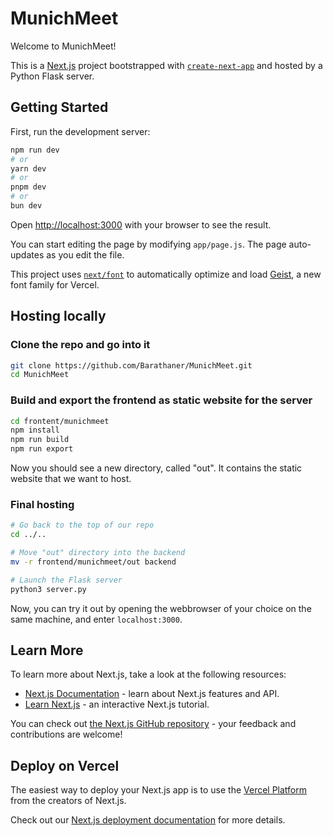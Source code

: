 # MunichMeet

Welcome to MunichMeet!

This is a [Next.js](https://nextjs.org) project bootstrapped with [`create-next-app`](https://github.com/vercel/next.js/tree/canary/packages/create-next-app) and hosted by a Python Flask server.


## Getting Started

First, run the development server:

```bash
npm run dev
# or
yarn dev
# or
pnpm dev
# or
bun dev
```

Open [http://localhost:3000](http://localhost:3000) with your browser to see the result.

You can start editing the page by modifying `app/page.js`. The page auto-updates as you edit the file.

This project uses [`next/font`](https://nextjs.org/docs/app/building-your-application/optimizing/fonts) to automatically optimize and load [Geist](https://vercel.com/font), a new font family for Vercel.


## Hosting locally

### Clone the repo and go into it


```bash
git clone https://github.com/Barathaner/MunichMeet.git
cd MunichMeet
```

### Build and export the frontend as static website for the server

```bash
cd frontent/munichmeet
npm install
npm run build
npm run export
```

Now you should see a new directory, called "out". It contains the static website that we want to host.

### Final hosting

```bash
# Go back to the top of our repo
cd ../..

# Move "out" directory into the backend
mv -r frontend/munichmeet/out backend

# Launch the Flask server
python3 server.py
```

Now, you can try it out by opening the webbrowser of your choice on the same machine, and enter ```localhost:3000```.

## Learn More

To learn more about Next.js, take a look at the following resources:

- [Next.js Documentation](https://nextjs.org/docs) - learn about Next.js features and API.
- [Learn Next.js](https://nextjs.org/learn) - an interactive Next.js tutorial.

You can check out [the Next.js GitHub repository](https://github.com/vercel/next.js) - your feedback and contributions are welcome!

## Deploy on Vercel

The easiest way to deploy your Next.js app is to use the [Vercel Platform](https://vercel.com/new?utm_medium=default-template&filter=next.js&utm_source=create-next-app&utm_campaign=create-next-app-readme) from the creators of Next.js.

Check out our [Next.js deployment documentation](https://nextjs.org/docs/app/building-your-application/deploying) for more details.
